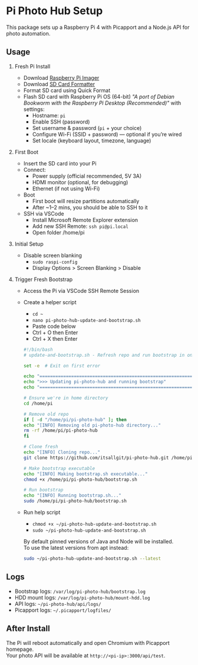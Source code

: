 # Pi Photo Hub Setup

This package sets up a Raspberry Pi 4 with Picapport and a Node.js API for photo automation.

## Usage

1. Fresh Pi Install

   * Download [Raspberry Pi Imager](https://www.raspberrypi.com/software/)
   * Download [SD Card Formatter](https://www.sdcard.org/downloads/formatter/)
   * Format SD card using Quick Format
   * Flash SD card with Raspberry Pi OS (64-bit) *"A port of Debian Bookworm with the Raspberry Pi Desktop (Recommended)"* with settings:
      * Hostname: `pi`
      * Enable SSH (password)
      * Set username & password (`pi` + your choice)
      * Configure Wi-Fi (SSID + password) — optional if you’re wired
      * Set locale (keyboard layout, timezone, language)

1. First Boot

   * Insert the SD card into your Pi
   * Connect:
      * Power supply (official recommended, 5V 3A)
      * HDMI monitor (optional, for debugging)
      * Ethernet (if not using Wi-Fi)
    * Boot
      * First boot will resize partitions automatically
      * After ~1–2 mins, you should be able to SSH to it
   * SSH via VSCode
      * Install Microsoft Remote Explorer extension
      * Add new SSH Remote: `ssh pi@pi.local`
      * Open folder /home/pi

1. Initial Setup

   * Disable screen blanking
      * `sudo raspi-config`
      * Display Options > Screen Blanking > Disable

1. Trigger Fresh Bootstrap

   * Access the Pi via VSCode SSH Remote Session
   * Create a helper script
      * `cd ~`
      * `nano pi-photo-hub-update-and-bootstrap.sh`
      * Paste code below
      * Ctrl + O then Enter
      * Ctrl + X then Enter

      ```bash
      #!/bin/bash
      # update-and-bootstrap.sh - Refresh repo and run bootstrap in one go

      set -e  # Exit on first error

      echo "============================================================"
      echo ">>> Updating pi-photo-hub and running bootstrap"
      echo "============================================================"

      # Ensure we're in home directory
      cd /home/pi

      # Remove old repo
      if [ -d "/home/pi/pi-photo-hub" ]; then
      echo "[INFO] Removing old pi-photo-hub directory..."
      rm -rf /home/pi/pi-photo-hub
      fi

      # Clone fresh
      echo "[INFO] Cloning repo..."
      git clone https://github.com/itsallgit/pi-photo-hub.git /home/pi/pi-photo-hub

      # Make bootstrap executable
      echo "[INFO] Making bootstrap.sh executable..."
      chmod +x /home/pi/pi-photo-hub/bootstrap.sh

      # Run bootstrap
      echo "[INFO] Running bootstrap.sh..."
      sudo /home/pi/pi-photo-hub/bootstrap.sh
      ```

   * Run help script
      * `chmod +x ~/pi-photo-hub-update-and-bootstrap.sh`
      * `sudo ~/pi-photo-hub-update-and-bootstrap.sh`

      By default pinned versions of Java and Node will be installed.  
      To use the latest versions from apt instead:
      ```bash
      sudo ~/pi-photo-hub-update-and-bootstrap.sh --latest
      ```

## Logs

- Bootstrap logs: `/var/log/pi-photo-hub/bootstrap.log`
- HDD mount logs: `/var/log/pi-photo-hub/mount-hdd.log`
- API logs: `~/pi-photo-hub/api/logs/`
- Picapport logs: `~/.picapport/logfiles/`

## After Install

The Pi will reboot automatically and open Chromium with Picapport homepage.  
Your photo API will be available at `http://<pi-ip>:3000/api/test`.

